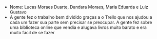  - Nome: Lucas Moraes Duarte, Dandara Moraes, Maria Eduarda e Luiz Gustavo
 - A gente fez o trabalho bem dividido graças a o Trello que nos ajudou a cada um fazer sua parte sem precisar se preocupar. A gente fez sobre uma biblioteca online que vendia e alugava livros muito barato e era muito fácil de se fazer
